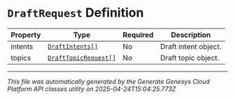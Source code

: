 # `DraftRequest` Definition

| Property | Type | Required | Description |
|----------|------|----------|-------------|
| intents | [`DraftIntents[]`](draftintents-definition.md) | No | Draft intent object. |
| topics | [`DraftTopicRequest[]`](drafttopicrequest-definition.md) | No | Draft topic object. |

---

*This file was automatically generated by the Generate Genesys Cloud Platform API classes utility on 2025-04-24T15:04:25.773Z*